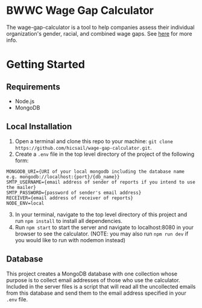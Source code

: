 # BWWC Wage Gap Calculator

The wage-gap-calculator is a tool to help companies assess their individual organization's gender, racial, and combined wage gaps. See [here](https://thebwwc.org/pay-equity) for more info.

# Getting Started
## Requirements
- Node.js
- MongoDB

## Local Installation
1. Open a terminal and clone this repo to your machine: `git clone https://github.com/hicsail/wage-gap-calculator.git`.
2. Create a `.env` file in the top level directory of the project of the following form:
```
MONGODB_URI={URI of your local mongodb including the database name e.g. mongodb://localhost:{port}/{db_name}}
SMTP_USERNAME={email address of sender of reports if you intend to use the mailer}
SMTP_PASSWORD={password of sender's email address}
RECEIVER={email address of receiver of reports}
NODE_ENV=local
```
3. In your terminal, navigate to the top level directory of this project and run `npm install` to install all dependencies.
4. Run `npm start` to start the server and navigate to localhost:8080 in your browser to see the calculator. (NOTE: you may also run `npm run dev` if you would like to run with nodemon instead)

## Database
This project creates a MongoDB database with one collection whose purpose is to collect email addresses of those who use the calculator. Included in the server files is a script that will read all the uncollected emails from this database and send them to the email address specified in your `.env` file.
